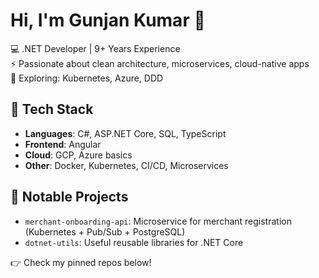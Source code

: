 # Hi, I'm Gunjan Kumar 👋

💻 .NET Developer | 9+ Years Experience  
⚡ Passionate about clean architecture, microservices, cloud-native apps  
🌱 Exploring: Kubernetes, Azure, DDD  

## 🔧 Tech Stack
- **Languages**: C#, ASP.NET Core, SQL, TypeScript
- **Frontend**: Angular
- **Cloud**: GCP, Azure basics
- **Other**: Docker, Kubernetes, CI/CD, Microservices

## 📂 Notable Projects
- `merchant-onboarding-api`: Microservice for merchant registration (Kubernetes + Pub/Sub + PostgreSQL)
- `dotnet-utils`: Useful reusable libraries for .NET Core

👉 Check my pinned repos below!
